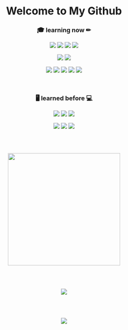 <h1 align="center"> Welcome to My Github </h1>

<h3 align="center">🎓 learning now ✏</h3>

<p align="center">
  <img src="https://img.shields.io/badge/Python-3776AB?style=plastic&logo=Python&logoColor=white"/>
  <img src="https://img.shields.io/badge/Java-007396?style=plastic&logo=java&logoColor=white"/>
  <img src="https://img.shields.io/badge/Keras-D00000?style=plastic&logo=keras&logoColor=white"/>
  <img src="https://img.shields.io/badge/TensorFlow-FF6F00?style=plastic&logo=tensorflow&logoColor=white"/>
</p>
<p align="center">
  <img src="https://img.shields.io/badge/OpenAI-412991?style=plastic&logo=openai&logoColor=white"/>
  <img src="https://img.shields.io/badge/Hugging_Face-FFD21E?style=plastic&logo=huggingface&logoColor=white"/>
</p>
<p align="center">
  <img src="https://img.shields.io/badge/Jupyter-F37626?style=plastic&logo=jupyter&logoColor=white"/>
  <img src="https://img.shields.io/badge/Google_Colab-F9AB00?style=plastic&logo=googlecolab&logoColor=white"/>
  <img src="https://img.shields.io/badge/Git-F05032?style=plastic&logo=Git&logoColor=white"/>
  <img src="https://img.shields.io/badge/Github-181717?style=plastic&logo=Github&logoColor=white"/>
  <img src="https://img.shields.io/badge/Gitpod-032F5A?style=plastic&logo=gitpod&logoColor=white"/>
</p>

<br/>

<h3 align="center">🖥 learned before 💻</h3>

<p align="center">  
  <img src="https://img.shields.io/badge/Java_Script-F7DF1E?style=plastic&logo=javascript&logoColor=white"/>
  <img src="https://img.shields.io/badge/HTML5-E34F26?style=plastic&logo=HTML5&logoColor=white"/>
  <img src="https://img.shields.io/badge/CSS3-1572B6?style=plastic&logo=CSS3&logoColor=white"/>
</p>
<p align="center">
  <img src="https://img.shields.io/badge/Spring-6DB33F?style=plastic&logo=Spring&logoColor=white"/>
  <img src="https://img.shields.io/badge/Spring_Boot-6DB33F?style=plastic&logo=SpringBoot&logoColor=white"/>
  <img src="https://img.shields.io/badge/GitHub_Actions-2088FF?style=plastic&logo=GitHubActions&logoColor=white"/>
</p>

<br/><br/>

<p align="center">
  <img src="http://mazassumnida.wtf/api/v2/generate_badge?boj=chldlsrb1000" width="300"/>
</p>

<br/><br/>

<p align="center">
  <img src="https://github-readme-stats.vercel.app/api?username=yunprac&show_icons=true&theme=tokyonight"/>
</p>

<br/><br/>

<p align="center">
  <img src="https://github-readme-stats.vercel.app/api/top-langs/?username=kimeunseo007&layout=compact"/>
</p>
